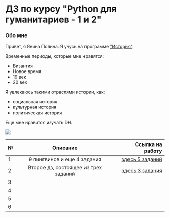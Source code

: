 # ДЗ по курсу "Python для гуманитариев - 1 и 2"
### Обо мне
Привет, я Янина Полина. Я учусь на программе ["История"](https://www.hse.ru/ba/hist "это ссылка на страницу моей ОП"). 

Временные периоды, которые мне нравятся:
+ Византия
+ Новое время
+ 19 век
+ 20 век

Я увлекаюсь такими отраслями истории, как:
+ социальная история
+ культурная история
+ политическая история

Еще мне нравится изучать DH.

![](https://sun1-9.userapi.com/c543103/v543103234/42e9e/QvwaxI6T-40.jpg)

№|Описание|Ссылка на работу
---|:---:|---:
1|9 пингвинов и еще 4 задания| [здесь 5 заданий](https://github.com/Polina2608/python-dh-hw/blob/master/HW1.ipynb)
2|Второе дз, состоящее из трех заданий|[здесь 3 задания](https://github.com/Polina2608/python-dh-hw/blob/master/HW2.ipynb) 
3||
4||
5||
6||
